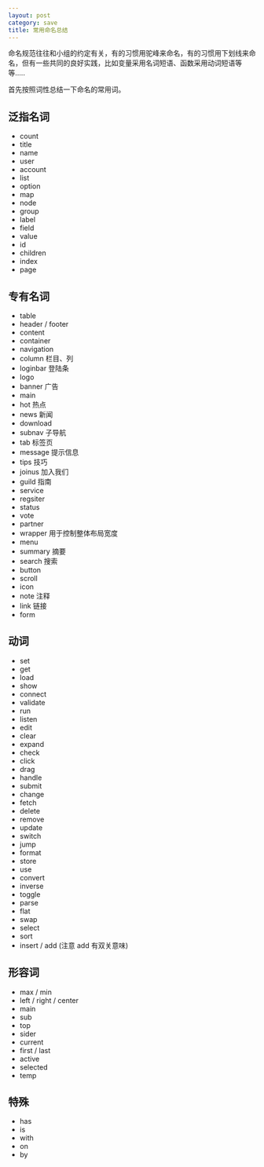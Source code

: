 ```yaml
---
layout: post
category: save
title: 常用命名总结
---
```


命名规范往往和小组的约定有关，有的习惯用驼峰来命名，有的习惯用下划线来命名，但有一些共同的良好实践，比如变量采用名词短语、函数采用动词短语等等.....

首先按照词性总结一下命名的常用词。

## 泛指名词

- count
- title
- name
- user
- account
- list
- option
- map
- node
- group
- label
- field
- value
- id
- children
- index
- page

## 专有名词

- table
- header / footer
- content 
- container
- navigation
- column 栏目、列
- loginbar 登陆条
- logo
- banner 广告
- main
- hot 热点
- news 新闻
- download
- subnav 子导航
- tab 标签页
- message 提示信息
- tips 技巧
- joinus 加入我们
- guild 指南
- service
- regsiter
- status
- vote
- partner
- wrapper 用于控制整体布局宽度
- menu
- summary 摘要
- search 搜索
- button
- scroll
- icon
- note 注释
- link 链接
- form

## 动词

- set
- get
- load
- show
- connect
- validate
- run
- listen
- edit
- clear
- expand
- check
- click
- drag
- handle
- submit
- change
- fetch
- delete
- remove
- update
- switch
- jump
- format
- store
- use
- convert
- inverse
- toggle
- parse
- flat
- swap
- select
- sort
- insert / add (注意 add 有双关意味)

## 形容词

- max / min
- left / right / center
- main
- sub
- top
- sider
- current
- first / last
- active
- selected
- temp

## 特殊

- has
- is
- with
- on
- by

